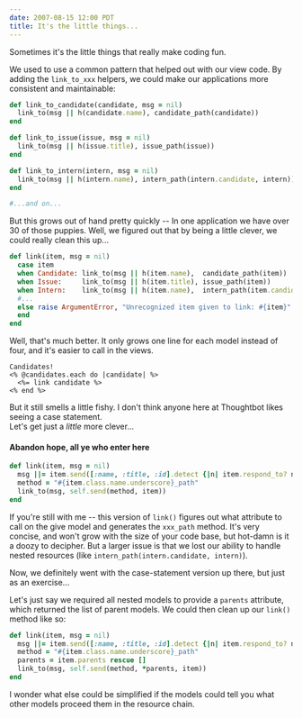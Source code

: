 ```yaml
---
date: 2007-08-15 12:00 PDT
title: It's the little things...
---
```


Sometimes it's the little things that really make coding fun.

We used to use a common pattern that helped out with our view code.  By adding the `link_to_xxx` 
helpers, we could make our applications more consistent and maintainable:

~~~ ruby
def link_to_candidate(candidate, msg = nil)
  link_to(msg || h(candidate.name), candidate_path(candidate))
end

def link_to_issue(issue, msg = nil)
  link_to(msg || h(issue.title), issue_path(issue))
end

def link_to_intern(intern, msg = nil)
  link_to(msg || h(intern.name), intern_path(intern.candidate, intern))
end

#...and on...
~~~

But this grows out of hand pretty quickly -- In one application we have over 30 of those puppies.
Well, we figured out that by being a little clever, we could really clean this up...

~~~ ruby
def link(item, msg = nil)
  case item
  when Candidate: link_to(msg || h(item.name),  candidate_path(item))
  when Issue:     link_to(msg || h(item.title), issue_path(item))
  when Intern:    link_to(msg || h(item.name),  intern_path(item.candidate, item))
  #...
  else raise ArgumentError, "Unrecognized item given to link: #{item}"
  end
end
~~~

Well, that's much better.  It only grows one line for each model instead of four, 
and it's easier to call in the views.  

~~~
Candidates!
<% @candidates.each do |candidate| %>
  <%= link candidate %>
<% end %>
~~~

But it still smells a little fishy.  I don't think anyone here at Thoughtbot likes seeing a case statement.  
Let's get just a *little* more clever...

#### Abandon hope, all ye who enter here

~~~ ruby
def link(item, msg = nil)
  msg ||= item.send([:name, :title, :id].detect {|n| item.respond_to? n})
  method = "#{item.class.name.underscore}_path"
  link_to(msg, self.send(method, item))
end
~~~

If you're still with me -- this version of `link()` figures out what attribute to call on the give model and
generates the `xxx_path` method.  It's very concise, and won't grow with the size of your code base, 
but hot-damn is it a doozy to decipher.  But a larger issue is that we lost our ability
to handle nested resources (like `intern_path(intern.candidate, intern)`).  

Now, we definitely went with the case-statement version up there, but just as an exercise...  

Let's just say we required all nested models to provide a `parents` attribute, which returned the list 
of parent models.  We could then clean up our `link()` method like so:

~~~ ruby
def link(item, msg = nil)
  msg ||= item.send([:name, :title, :id].detect {|n| item.respond_to? n})
  method = "#{item.class.name.underscore}_path"
  parents = item.parents rescue []
  link_to(msg, self.send(method, *parents, item))
end
~~~

I wonder what else could be simplified if the models could tell you what other 
models proceed them in the resource chain.
